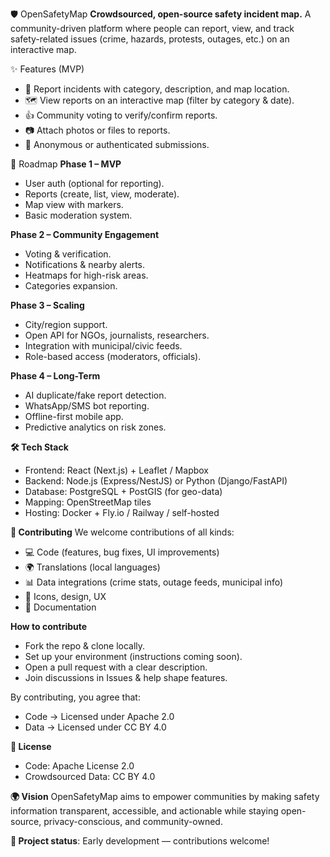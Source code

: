 🛡️ OpenSafetyMap
**Crowdsourced, open-source safety incident map.**
A community-driven platform where people can report, view, and track safety-related issues (crime, hazards, protests, outages, etc.) on an interactive map.

✨ Features (MVP)
- 📍 Report incidents with category, description, and map location.
- 🗺️ View reports on an interactive map (filter by category & date).
- 👍 Community voting to verify/confirm reports.
- 📷 Attach photos or files to reports.
- 🔐 Anonymous or authenticated submissions.


🚀 Roadmap
**Phase 1 – MVP**
- User auth (optional for reporting).
- Reports (create, list, view, moderate).
- Map view with markers.
- Basic moderation system.

**Phase 2 – Community Engagement**
- Voting & verification.
- Notifications & nearby alerts.
- Heatmaps for high-risk areas.
- Categories expansion.

**Phase 3 – Scaling**
- City/region support.
- Open API for NGOs, journalists, researchers.
- Integration with municipal/civic feeds.
- Role-based access (moderators, officials).

**Phase 4 – Long-Term**
- AI duplicate/fake report detection.
- WhatsApp/SMS bot reporting.
- Offline-first mobile app.
- Predictive analytics on risk zones.

**🛠️ Tech Stack**
- Frontend: React (Next.js) + Leaflet / Mapbox
- Backend: Node.js (Express/NestJS) or Python (Django/FastAPI)
- Database: PostgreSQL + PostGIS (for geo-data)
- Mapping: OpenStreetMap tiles
- Hosting: Docker + Fly.io / Railway / self-hosted

**👫 Contributing**
We welcome contributions of all kinds:
- 💻 Code (features, bug fixes, UI improvements)
- 🌍 Translations (local languages)
- 📊 Data integrations (crime stats, outage feeds, municipal info)
- 🎨 Icons, design, UX
- 📖 Documentation

**How to contribute**
- Fork the repo & clone locally.
- Set up your environment (instructions coming soon).
- Open a pull request with a clear description.
- Join discussions in Issues & help shape features.

By contributing, you agree that:
- Code → Licensed under Apache 2.0
- Data → Licensed under CC BY 4.0

**📜 License**
- Code: Apache License 2.0
- Crowdsourced Data: CC BY 4.0

**🌍 Vision**
OpenSafetyMap aims to empower communities by making safety information transparent, accessible, and actionable while staying open-source, privacy-conscious, and community-owned.

**🔗 Project status**: Early development — contributions welcome!
